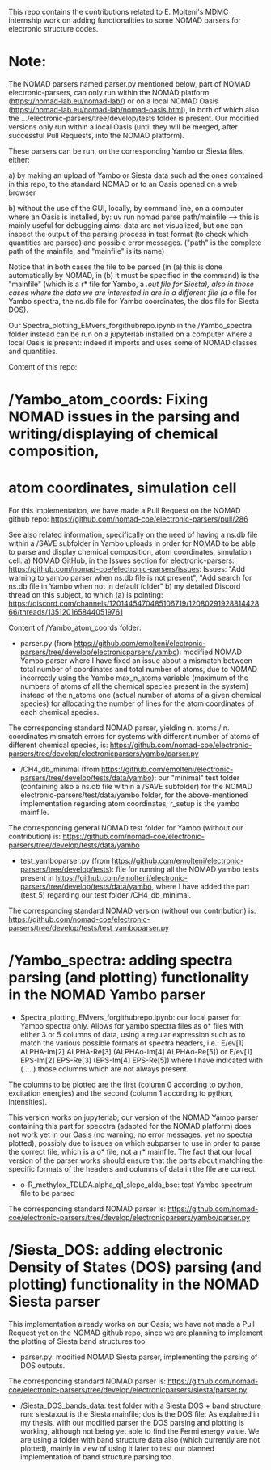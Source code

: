 This repo contains the contributions related to E. Molteni's MDMC internship work 
on adding functionalities to some NOMAD parsers for electronic structure codes.

# Note: 
The NOMAD parsers named parser.py mentioned below, part of NOMAD electronic-parsers, 
can only run within the NOMAD platform (https://nomad-lab.eu/nomad-lab/) or on a local NOMAD Oasis (https://nomad-lab.eu/nomad-lab/nomad-oasis.html), in both of which also the .../electronic-parsers/tree/develop/tests folder is present.
Our modified versions only run within a local Oasis (until they will be merged, after successful Pull Requests, into the NOMAD platform).

These parsers can be run, on the corresponding Yambo or Siesta files, either:

a) by making an upload of Yambo or Siesta data such ad the ones contained in this repo,
to the standard NOMAD or to an Oasis opened on a web browser 

b) without the use of the GUI, locally, by command line, on a computer where an Oasis is installed, by:
uv run nomad parse path/mainfile  --> this is mainly useful for debugging aims: data
are not visualized, but one can inspect the output of the parsing process in test format
(to check which quantities are parsed) and possible error messages.
("path" is the complete path of the mainfile, and "mainfile" is its name)

Notice that in both cases the file to be parsed (in (a) this is done automatically by NOMAD,
in (b) it must be specified in the command) is the "mainfile" (which is a r* file for Yambo, a *.out file for Siesta), 
also in those cases where the data we are interested in are in a different file
(a o* file for Yambo spectra, the ns.db file for Yambo coordinates, the dos file for Siesta DOS).

Our Spectra_plotting_EMvers_forgithubrepo.ipynb in the /Yambo_spectra folder 
instead can be run on a jupyterlab installed on a computer where a local Oasis is present:
indeed it imports and uses some of NOMAD classes and quantities.  



Content of this repo:

# /Yambo_atom_coords: Fixing NOMAD issues in the parsing and writing/displaying of chemical composition, 
# atom coordinates, simulation cell

For this implementation, we have made a Pull Request on the NOMAD github repo:
https://github.com/nomad-coe/electronic-parsers/pull/286

See also related information, specifically on the need of having a ns.db file within a /SAVE subfolder 
in Yambo uploads in order for NOMAD to be able to parse and display chemical composition, atom coordinates, simulation cell:
a) NOMAD GitHub, in the Issues section for electronic-parsers: https://github.com/nomad-coe/electronic-parsers/issues:
  Issues: "Add warning to yambo parser when ns.db file is not present", "Add search for ns.db file in Yambo when not in default folder"
b) my detailed Discord thread on this subject, to which (a) is pointing: https://discord.com/channels/1201445470485106719/1208029192881442866/threads/1351201658440519761


Content of /Yambo_atom_coords folder: 

* parser.py (from https://github.com/emolteni/electronic-parsers/tree/develop/electronicparsers/yambo): 
modified NOMAD Yambo parser where I have fixed an issue about a mismatch between 
total number of coordinates and total number of atoms, due to NOMAD incorrectly using the Yambo 
max_n_atoms variable (maximum of the numbers of atoms of all the chemical species present in the system)
instead of the n_atoms one (actual number of atoms of a given chemical species) for allocating
the number of lines for the atom coordinates of each chemical species.

The corresponding standard NOMAD parser, yielding n. atoms / n. coordinates mismatch errors
for systems with different number of atoms of different chemical species,
 is:  https://github.com/nomad-coe/electronic-parsers/tree/develop/electronicparsers/yambo/parser.py

* /CH4_db_minimal (from https://github.com/emolteni/electronic-parsers/tree/develop/tests/data/yambo): 
our "minimal" test folder (containing also a ns.db file within a /SAVE subfolder) for the NOMAD electronic-parsers/test/data/yambo folder, 
for the above-mentioned implementation regarding atom coordinates; r_setup is the yambo mainfile.

The corresponding general NOMAD test folder for Yambo (without our contribution) is:
https://github.com/nomad-coe/electronic-parsers/tree/develop/tests/data/yambo

* test_yamboparser.py (from https://github.com/emolteni/electronic-parsers/tree/develop/tests):
file for running all the NOMAD yambo tests present in https://github.com/emolteni/electronic-parsers/tree/develop/tests/data/yambo,
where I have added the part (test_5) regarding our test folder /CH4_db_minimal.

The corresponding standard NOMAD version (without our contribution) is: https://github.com/nomad-coe/electronic-parsers/tree/develop/tests/test_yamboparser.py


# /Yambo_spectra: adding spectra parsing (and plotting) functionality in the NOMAD Yambo parser 

* Spectra_plotting_EMvers_forgithubrepo.ipynb: our local parser for Yambo spectra only.
Allows for yambo spectra files as o* files with either 3 or 5 columns of data,
using a regular expression such as to match the various possible formats of spectra headers, i.e.:
E/ev[1]            ALPHA-Im[2]        ALPHA-Re[3]        (ALPHAo-Im[4]       ALPHAo-Re[5])
or
E/ev[1]            EPS-Im[2]          EPS-Re[3]          (EPS-Im[4]          EPS-Re[5])
where I have indicated with (.....)  those columns which are not always present.

The columns to be plotted are the first (column 0 according to python, excitation energies) 
and the second (column 1 according to python,  intensities).

This version works on jupyterlab;  our version of the NOMAD Yambo parser containing this part for specctra (adapted for the NOMAD platform) does not work yet in our Oasis 
(no warning, no error messages, yet no spectra plotted), possibly due to issues on which subparser to use
in order to parse the correct file, which is a o* file, not a r* mainfile.
The fact that our local version of the parser works should ensure that the parts about 
matching the specific formats of the headers and columns of data in the file are correct. 

* o-R_methylox_TDLDA.alpha_q1_slepc_alda_bse: test Yambo spectrum file to be parsed

The corresponding standard NOMAD parser is:  https://github.com/nomad-coe/electronic-parsers/tree/develop/electronicparsers/yambo/parser.py


# /Siesta_DOS: adding electronic Density of States (DOS) parsing (and plotting) functionality in the NOMAD Siesta parser 
This implementation already works on our Oasis; we have not made a Pull Request yet on the NOMAD github repo,
since we are planning to implement the plotting of Siesta band structures too.

* parser.py:  modified NOMAD Siesta parser, implementing the parsing of DOS outputs.
  
The corresponding standard NOMAD parser is: https://github.com/nomad-coe/electronic-parsers/tree/develop/electronicparsers/siesta/parser.py

* /Siesta_DOS_bands_data: test folder with a Siesta DOS + band structure run:
  siesta.out is the Siesta mainfile;  dos is the DOS file.
  As explained in my thesis, with our modified parser the DOS parsing and plotting is working,
  although not being yet able to find the Fermi energy value.
  We are using a folder with band structure data also (which currently are not plotted),
  mainly in view of using it later to test our planned implementation of band structure parsing too. 





